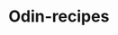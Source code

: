 # Odin-recipes
<!--Recipe book project for the Odin project. I will use absolute and relative links, aswell as images and organised and unorganised lists.>